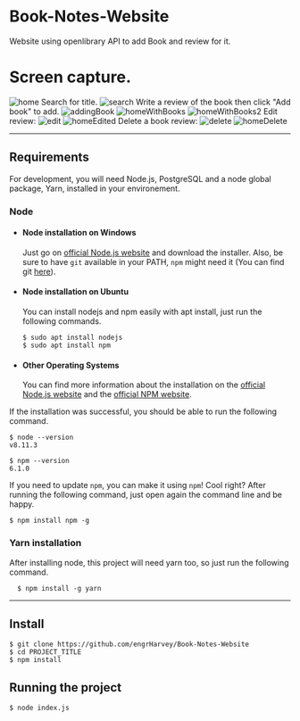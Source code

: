 # Book-Notes-Website

Website using openlibrary API to add Book and review for it.

# Screen capture.
![home](https://github.com/user-attachments/assets/e0bf16d1-bb06-4bf4-acea-7cb556a38765)
Search for title.
![search](https://github.com/user-attachments/assets/5c133bdc-0195-45b0-964e-bdcefa1588cb)
Write a review of the book then click "Add book" to add.
![addingBook](https://github.com/user-attachments/assets/6e1357e9-00b2-4505-9a99-9b328606e9e4)
![homeWithBooks](https://github.com/user-attachments/assets/f8def2bd-ed22-40f1-bd57-0951113e5e0d)
![homeWithBooks2](https://github.com/user-attachments/assets/6bfc48de-de38-42ab-ba9e-159bb9539d00)
Edit review:
![edit](https://github.com/user-attachments/assets/e6e450c4-3449-4520-896c-7300956b0fdc)
![homeEdited](https://github.com/user-attachments/assets/09421748-14a8-4eeb-b49a-698c525817f5)
Delete a book review:
![delete](https://github.com/user-attachments/assets/5416276f-9f53-4418-beed-0351270c7f40)
![homeDelete](https://github.com/user-attachments/assets/58d990bf-a515-47cc-b804-a7b0632a2fa5)

---
## Requirements

For development, you will need Node.js, PostgreSQL and a node global package, Yarn, installed in your environement.

### Node
- #### Node installation on Windows

  Just go on [official Node.js website](https://nodejs.org/) and download the installer.
Also, be sure to have `git` available in your PATH, `npm` might need it (You can find git [here](https://git-scm.com/)).

- #### Node installation on Ubuntu

  You can install nodejs and npm easily with apt install, just run the following commands.

      $ sudo apt install nodejs
      $ sudo apt install npm

- #### Other Operating Systems
  You can find more information about the installation on the [official Node.js website](https://nodejs.org/) and the [official NPM website](https://npmjs.org/).

If the installation was successful, you should be able to run the following command.

    $ node --version
    v8.11.3

    $ npm --version
    6.1.0

If you need to update `npm`, you can make it using `npm`! Cool right? After running the following command, just open again the command line and be happy.

    $ npm install npm -g

###
### Yarn installation
  After installing node, this project will need yarn too, so just run the following command.

      $ npm install -g yarn

---

## Install

    $ git clone https://github.com/engrHarvey/Book-Notes-Website
    $ cd PROJECT_TITLE
    $ npm install

## Running the project

    $ node index.js
